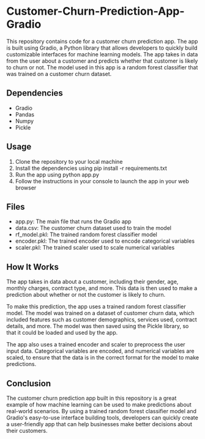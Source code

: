 # Customer-Churn-Prediction-App-Gradio
This repository contains code for a customer churn prediction app. The app is built using Gradio, a Python library that allows developers to quickly build customizable interfaces for machine learning models.
The app takes in data from the user about a customer and predicts whether that customer is likely to churn or not. The model used in this app is a random forest classifier that was trained on a customer churn dataset.

## Dependencies
* Gradio
* Pandas
* Numpy
* Pickle

## Usage
1. Clone the repository to your local machine
2. Install the dependencies using pip install -r requirements.txt
3. Run the app using python app.py
4. Follow the instructions in your console to launch the app in your web browser

## Files
* app.py: The main file that runs the Gradio app
* data.csv: The customer churn dataset used to train the model
* rf_model.pkl: The trained random forest classifier model
* encoder.pkl: The trained encoder used to encode categorical variables
* scaler.pkl: The trained scaler used to scale numerical variables

## How It Works
The app takes in data about a customer, including their gender, age, monthly charges, contract type, and more. This data is then used to make a prediction about whether or not the customer is likely to churn.

To make this prediction, the app uses a trained random forest classifier model. The model was trained on a dataset of customer churn data, which included features such as customer demographics, services used, contract details, and more. The model was then saved using the Pickle library, so that it could be loaded and used by the app.

The app also uses a trained encoder and scaler to preprocess the user input data. Categorical variables are encoded, and numerical variables are scaled, to ensure that the data is in the correct format for the model to make predictions.

## Conclusion
The customer churn prediction app built in this repository is a great example of how machine learning can be used to make predictions about real-world scenarios. By using a trained random forest classifier model and Gradio's easy-to-use interface building tools, developers can quickly create a user-friendly app that can help businesses make better decisions about their customers.

